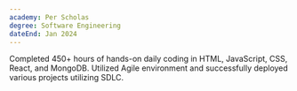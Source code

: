 ```yaml
---
academy: Per Scholas 
degree: Software Engineering
dateEnd: Jan 2024
---
```

Completed 450+ hours of hands-on daily coding in HTML, JavaScript, CSS, React, and MongoDB. Utilized Agile environment and
successfully deployed various projects utilizing SDLC.
